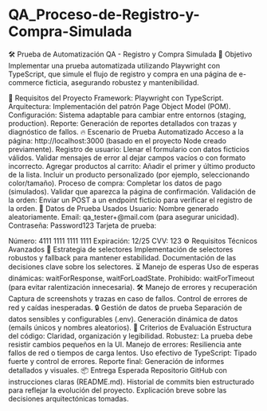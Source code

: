 # QA_Proceso-de-Registro-y-Compra-Simulada
🛠️ Prueba de Automatización QA - Registro y Compra Simulada
🎯 Objetivo
Implementar una prueba automatizada utilizando Playwright con TypeScript, que simule el flujo de registro y compra en una página de e-commerce ficticia, asegurando robustez y mantenibilidad.

🧠 Requisitos del Proyecto
Framework: Playwright con TypeScript.
Arquitectura: Implementación del patrón Page Object Model (POM).
Configuración: Sistema adaptable para cambiar entre entornos (staging, production).
Reporte: Generación de reportes detallados con trazas y diagnóstico de fallos.
🔥 Escenario de Prueba Automatizado
Acceso a la página: http://localhost:3000 (basado en el proyecto Node creado previamente).
Registro de usuario:
Llenar el formulario con datos ficticios válidos.
Validar mensajes de error al dejar campos vacíos o con formato incorrecto.
Agregar productos al carrito:
Añadir el primer y último producto de la lista.
Incluir un producto personalizado (por ejemplo, seleccionando color/tamaño).
Proceso de compra:
Completar los datos de pago (simulados).
Validar que aparezca la página de confirmación.
Validación de la orden:
Enviar un POST a un endpoint ficticio para verificar el registro de la orden.
🧪 Datos de Prueba Usados
Usuario: Nombre generado aleatoriamente.
Email: qa_tester+<timestamp>@mail.com (para asegurar unicidad).
Contraseña: Password123
Tarjeta de prueba:

Número: 4111 1111 1111 1111
Expiración: 12/25
CVV: 123
⚙️ Requisitos Técnicos Avanzados
🎯 Estrategia de selectores
Implementación de selectores robustos y fallback para mantener estabilidad.
Documentación de las decisiones clave sobre los selectores.
⏳ Manejo de esperas
Uso de esperas dinámicas: waitForResponse, waitForLoadState.
Prohibido: waitForTimeout (para evitar ralentización innecesaria).
🛠️ Manejo de errores y recuperación
Captura de screenshots y trazas en caso de fallos.
Control de errores de red y caídas inesperadas.
🔒 Gestión de datos de prueba
Separación de datos sensibles y configurables (.env).
Generación dinámica de datos (emails únicos y nombres aleatorios).
📝 Criterios de Evaluación
Estructura del código: Claridad, organización y legibilidad.
Robustez: La prueba debe resistir cambios pequeños en la UI.
Manejo de errores: Resiliencia ante fallos de red o tiempos de carga lentos.
Uso efectivo de TypeScript: Tipado fuerte y control de errores.
Reporte final: Generación de informes detallados y visuales.
📦 Entrega Esperada
Repositorio GitHub con instrucciones claras (README.md).
Historial de commits bien estructurado para reflejar la evolución del proyecto.
Explicación breve sobre las decisiones arquitectónicas tomadas.

